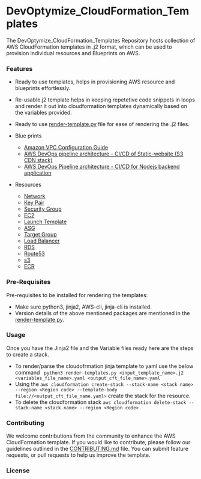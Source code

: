# DevOptymize_CloudFormation_Templates

The DevOptymize_CloudFormation_Templates Repository hosts collection of AWS CloudFormation templates in .j2 format, which can be used to provision individual resources and Blueprints on AWS.

### Features
- Ready to use templates, helps in provisioning AWS resource and blueprints effortlessly.
- Re-usable.j2 template helps in keeping repetetive code snippets in loops and render it out into cloudformation templates dynamically based on the variables provided.
- Ready to use [render-template.py](./render-templates.py) file for ease of rendering the .j2 files.

- Blue prints
  - [Amazon VPC Configuration Guide](./services/aws-vpc-config)
  - [AWS DevOps pipeline architecture - CI/CD of Static-website (S3 CDN stack)](./services/aws-cicd-sw)
  - [AWS DevOps Pipeline architecture - CI/CD for Nodejs backend application](./services/aws-cicd-ms)

- Resources
  - [Network](./services/network)
  - [Key Pair](./services/key-pair)
  - [Security Group](./services/security-group)
  - [EC2](./services/ec2)
  - [Launch Template](./services/launch-template)
  - [ASG](./services/asg)
  - [Target Group](./services/lb-target-group)
  - [Load Balancer](./services/lb)
  - [RDS](./services/rds)
  - [Route53](./services/route-53)
  - [s3](./services/s3)
  - [ECR](./services/ecr)

### Pre-Requisites
Pre-requisites to be installed for rendering the templates:
- Make sure python3, jinja2, AWS-cli, jinja-cli is installed.
- Version details of the above mentioned packages are mentioned in the [render-template.py](./render-templates.py).

### Usage
Once you have the Jinja2 file and the Variable files ready here are the steps to create a stack.
- To render/parse the cloudofrmation jinja template to yaml use the below command
``` python3 render-templates.py <input_template_name>.j2 <variables_file_name>.yaml <output_cft_file_name>.yaml```
- Using the ```aws cloudformation create-stack --stack-name <stack name> --region <Region code> --template-body file://<output_cft_file_name.yaml>``` create the stack for the resource.
- To delete the cloudformation stack ```aws cloudformation delete-stack --stack-name <stack name> --region <Region code>```

### Contributing
We welcome contributions from the community to enhance the AWS CloudFormation template. If you would like to contribute, please follow our guidelines outlined in the [CONTRIBUTING.md](./CONTRIBUTING.md) file. You can submit feature requests, or pull requests to help us improve the template.

### License
